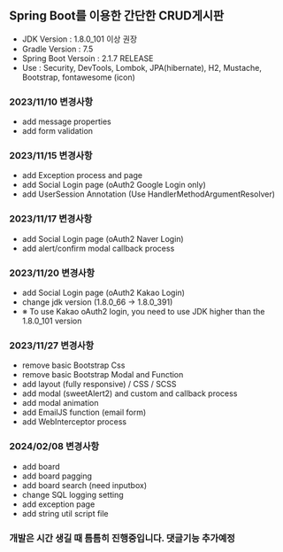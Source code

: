 ## Spring Boot를 이용한 간단한 CRUD게시판

- JDK Version : 1.8.0_101 이상 권장
- Gradle Version : 7.5
- Spring Boot Versoin : 2.1.7 RELEASE
- Use : Security, DevTools, Lombok, JPA(hibernate), H2, Mustache, Bootstrap, fontawesome (icon)

### 2023/11/10 변경사항

- add message properties
- add form validation

### 2023/11/15 변경사항

- add Exception process and page
- add Social Login page (oAuth2 Google Login only)
- add UserSession Annotation (Use HandlerMethodArgumentResolver)

### 2023/11/17 변경사항

- add Social Login page (oAuth2 Naver Login)
- add alert/confirm modal callback process

### 2023/11/20 변경사항

- add Social Login page (oAuth2 Kakao Login)
- change jdk version (1.8.0_66 -> 1.8.0_391)
- ※ To use Kakao oAuth2 login, you need to use JDK higher than the 1.8.0_101 version

### 2023/11/27 변경사항

- remove basic Bootstrap Css
- remove basic Bootstrap Modal and Function
- add layout (fully responsive) / CSS / SCSS
- add modal (sweetAlert2) and custom and callback process
- add modal animation
- add EmailJS function (email form)
- add WebInterceptor process

### 2024/02/08 변경사항

- add board
- add board pagging
- add board search (need inputbox)
- change SQL logging setting
- add exception page
- add string util script file

### 개발은 시간 생길 때 틈틈히 진행중입니다. 댓글기능 추가예정
